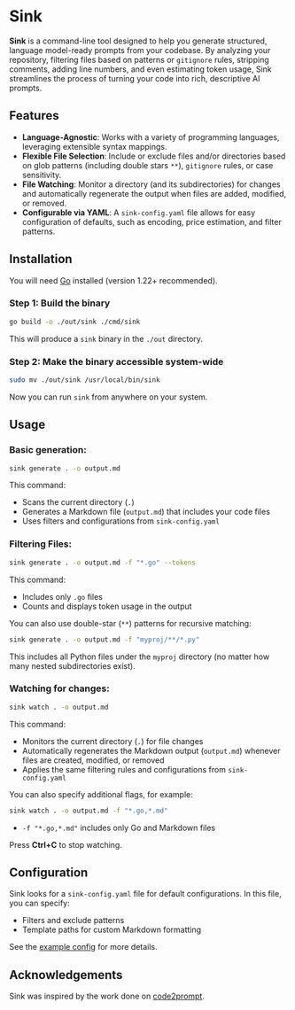 # Sink

**Sink** is a command-line tool designed to help you generate structured, language model-ready prompts from your codebase. By analyzing your repository, filtering files based on patterns or `gitignore` rules, stripping comments, adding line numbers, and even estimating token usage, Sink streamlines the process of turning your code into rich, descriptive AI prompts.

## Features

- **Language-Agnostic**: Works with a variety of programming languages, leveraging extensible syntax mappings.
- **Flexible File Selection**: Include or exclude files and/or directories based on glob patterns (including double stars `**`), `gitignore` rules, or case sensitivity.
- **File Watching**: Monitor a directory (and its subdirectories) for changes and automatically regenerate the output when files are added, modified, or removed.
- **Configurable via YAML**: A `sink-config.yaml` file allows for easy configuration of defaults, such as encoding, price estimation, and filter patterns.

## Installation

You will need [Go](https://go.dev/dl/) installed (version 1.22+ recommended).

### Step 1: Build the binary

```sh
go build -o ./out/sink ./cmd/sink
```

This will produce a `sink` binary in the `./out` directory.

### Step 2: Make the binary accessible system-wide

```sh
sudo mv ./out/sink /usr/local/bin/sink
```

Now you can run `sink` from anywhere on your system.

## Usage

### Basic generation:

```sh
sink generate . -o output.md
```

This command:
- Scans the current directory (`.`)
- Generates a Markdown file (`output.md`) that includes your code files
- Uses filters and configurations from `sink-config.yaml`

### Filtering Files:

```sh
sink generate . -o output.md -f "*.go" --tokens
```

This command:
- Includes only `.go` files
- Counts and displays token usage in the output

You can also use double-star (`**`) patterns for recursive matching:
```sh
sink generate . -o output.md -f "myproj/**/*.py"
```
This includes all Python files under the `myproj` directory (no matter how many nested subdirectories exist).

### Watching for changes:

```sh
sink watch . -o output.md
```

This command:
- Monitors the current directory (`.`) for file changes
- Automatically regenerates the Markdown output (`output.md`) whenever files are created, modified, or removed
- Applies the same filtering rules and configurations from `sink-config.yaml`

You can also specify additional flags, for example:
```sh
sink watch . -o output.md -f "*.go,*.md"
```

- `-f "*.go,*.md"` includes only Go and Markdown files

Press **Ctrl+C** to stop watching.

## Configuration

Sink looks for a `sink-config.yaml` file for default configurations. In this file, you can specify:

- Filters and exclude patterns
- Template paths for custom Markdown formatting

See the [example config](./examples/sink-config.yaml) for more details.

## Acknowledgements

Sink was inspired by the work done on [code2prompt](https://github.com/raphaelmansuy/code2prompt).
